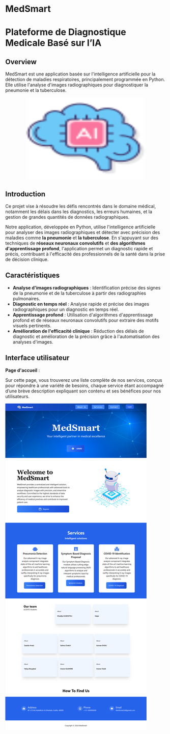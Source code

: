 # MedSmart 
# Plateforme de Diagnostique Medicale Basé sur l’IA 
## Overview 
MedSmart est une application basée sur l'intelligence artificielle pour la détection de maladies respiratoires, principalement programmée en Python.
Elle utilise l'analyse d'images radiographiques pour diagnostiquer la pneumonie et la tuberculose.
<p align="center">
  <img width="375" height="258" src="uploaded_images/icons8-artificial-intelligence-64(1).png">
</p>

## Introduction 
Ce projet vise à résoudre les défis rencontrés dans le domaine médical, notamment les délais dans les diagnostics, les erreurs humaines, et la gestion de grandes quantités de données radiographiques.

Notre application, développée en Python, utilise l'intelligence artificielle pour analyser des images radiographiques et détecter avec précision des maladies comme **la pneumonie** et **la tuberculose**. En s'appuyant sur des techniques de **réseaux neuronaux convolutifs** et **des algorithmes d'apprentissage profond**, l'application permet un diagnostic rapide et précis, contribuant à l'efficacité des professionnels de la santé dans la prise de décision clinique.

## Caractéristiques

- **Analyse d'images radiographiques** : Identification précise des signes de la pneumonie et de la tuberculose à partir des radiographies pulmonaires.
- **Diagnostic en temps réel** : Analyse rapide et précise des images radiographiques pour un diagnostic en temps réel.
- **Apprentissage profond** : Utilisation d'algorithmes d'apprentissage profond et de réseaux neuronaux convolutifs pour extraire des motifs visuels pertinents.
- **Amélioration de l'efficacité clinique** : Réduction des délais de diagnostic et amélioration de la précision grâce à l'automatisation des analyses d'images.

## Interface utilisateur
**Page d'accueil** :

Sur cette page, vous trouverez une liste complète de nos services, conçus pour répondre à une variété de besoins, chaque service étant accompagné d’une brève description expliquant son contenu et ses bénéfices pour nos utilisateurs.

![page d'accueil](uploaded_images/home.png)






